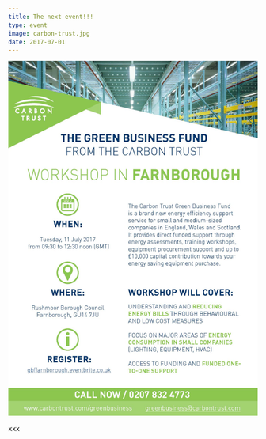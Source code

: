 ```yaml
---
title: The next event!!!
type: event
image: carbon-trust.jpg
date: 2017-07-01
---
```


![](./carbon-trust.jpg)

xxx